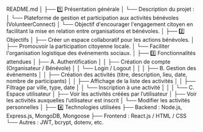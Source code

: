 README.md
│
├── 1️⃣ Présentation générale
│   └── Description du projet :
│       └── Plateforme de gestion et participation aux activités bénévoles (VolunteerConnect)
│       └── Objectif d'encourager l'engagement citoyen en facilitant la mise en relation entre organisations et bénévoles.
│
├── 2️⃣ Objectifs
│   ├── Créer un espace collaboratif pour les actions bénévoles.
│   ├── Promouvoir la participation citoyenne locale.
│   └── Faciliter l'organisation logistique des événements sociaux.
│
├── 3️⃣ Fonctionnalités attendues
│   ├── A. Authentification
│   │   ├── Création de compte (Organisateur / Bénévole)
│   │   └── Login / Logout
│   │
│   ├── B. Gestion des événements
│   │   ├── Création des activités (titre, description, lieu, date, nombre de participants)
│   │   ├── Affichage de la liste des activités
│   │   ├── Filtrage par ville, type, date
│   │   └── Inscription à une activité
│   │
│   └── C. Espace utilisateur
│       ├── Voir les activités créées par l’utilisateur
│       ├── Voir les activités auxquelles l’utilisateur est inscrit
│       └── Modifier les activités personnelles
│
├── 4️⃣ Technologies utilisées
    ├── Backend : Node.js, Express.js, MongoDB, Mongoose
    ├── Frontend : React.js / HTML / CSS
    └── Autres : JWT, bcrypt, dotenv, etc.
